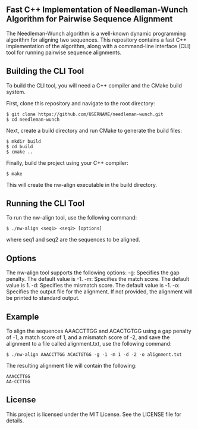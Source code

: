 ## Fast C++ Implementation of Needleman-Wunch Algorithm for Pairwise Sequence Alignment
The Needleman-Wunch algorithm is a well-known dynamic programming algorithm for aligning two sequences. This repository contains a fast C++ implementation of the algorithm, along with a command-line interface (CLI) tool for running pairwise sequence alignments.

## Building the CLI Tool
To build the CLI tool, you will need a C++ compiler and the CMake build system.

First, clone this repository and navigate to the root directory:
```
$ git clone https://github.com/USERNAME/needleman-wunch.git
$ cd needleman-wunch
```
Next, create a build directory and run CMake to generate the build files:
```
$ mkdir build
$ cd build
$ cmake ..
```
Finally, build the project using your C++ compiler:
```
$ make
```
This will create the nw-align executable in the build directory.

## Running the CLI Tool
To run the nw-align tool, use the following command:
```
$ ./nw-align <seq1> <seq2> [options]
```
where seq1 and seq2 are the sequences to be aligned.

## Options
The nw-align tool supports the following options:
-g: Specifies the gap penalty. The default value is -1.
-m: Specifies the match score. The default value is 1.
-d: Specifies the mismatch score. The default value is -1.
-o: Specifies the output file for the alignment. If not provided, the alignment will be printed to standard output.

## Example
To align the sequences AAACCTTGG and ACACTGTGG using a gap penalty of -1, a match score of 1, and a mismatch score of -2, and save the alignment to a file called alignment.txt, use the following command:
```
$ ./nw-align AAACCTTGG ACACTGTGG -g -1 -m 1 -d -2 -o alignment.txt
```
The resulting alignment file will contain the following:
```
AAACCTTGG
AA-CCTTGG
```

## License
This project is licensed under the MIT License. See the LICENSE file for details.